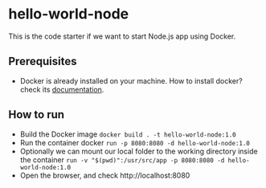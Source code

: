 # hello-world-node
This is the code starter if we want to start Node.js app using Docker.

## Prerequisites
- Docker is already installed on your machine. How to install docker? check its [documentation](https://docs.docker.com/engine/install/).

## How to run
- Build the Docker image `docker build . -t hello-world-node:1.0`
- Run the container docker `run -p 8080:8080 -d hello-world-node:1.0`
- Optionally we can mount our local folder to the working directory inside the container `run -v "$(pwd)":/usr/src/app -p 8080:8080 -d hello-world-node:1.0`
- Open the browser, and check http://localhost:8080
